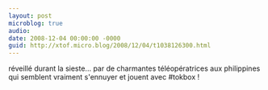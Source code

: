 ```yaml
---
layout: post
microblog: true
audio: 
date: 2008-12-04 00:00:00 -0000
guid: http://xtof.micro.blog/2008/12/04/t1038126300.html
---
```

réveillé durant la sieste... par de charmantes téléopératrices aux philippines qui semblent vraiment s'ennuyer et jouent avec #tokbox !
